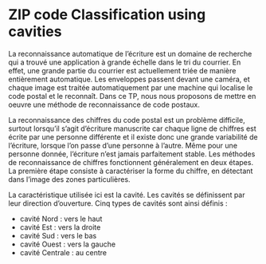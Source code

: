 # ZIP code Classification using cavities

La reconnaissance automatique de l’écriture est un domaine de recherche qui a trouvé une application
à grande échelle dans le tri du courrier. En effet, une grande partie du courrier est actuellement triée de
manière entièrement automatique. Les enveloppes passent devant une caméra, et chaque image est traitée automatiquement par une machine qui localise le code postal et le reconnaît. Dans ce TP, nous nous
proposons de mettre en oeuvre une méthode de reconnaissance de code postaux.

La reconnaissance des chiffres du code postal est un problème difficile, surtout lorsqu’il s’agit d’écriture
manuscrite car chaque ligne de chiffres est écrite par une personne différente et il existe donc une grande
variabilité de l’écriture, lorsque l’on passe d’une personne à l’autre. Même pour une personne donnée,
l’écriture n’est jamais parfaitement stable.
Les méthodes de reconnaissance de chiffres fonctionnent généralement en deux étapes. La première
étape consiste à caractériser la forme du chiffre, en détectant dans l’image des zones particulières.

La caractéristique utilisée ici est la cavité. Les cavités se définissent par leur direction d’ouverture. Cinq
types de cavités sont ainsi définis :
- cavité Nord : vers le haut
- cavité Est : vers la droite
- cavité Sud : vers le bas
- cavité Ouest : vers la gauche
- cavité Centrale : au centre
